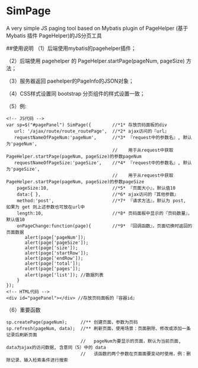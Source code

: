 # SimPage

A very simple JS paging tool based on Mybatis plugin of PageHelper (基于Mybatis 插件 PageHelper)的JS分页工具

##使用说明
（1）后端使用mybatis的pagehelper插件；

（2）后端使用 pagehelper 的 PageHelper.startPage(pageNum, pageSize) 方法；

（3）服务器返回 paehelper的PageInfo的JSON对象；

（4）CSS样式设置同 bootstrap 分页组件的样式设置一致；

（5）例:

    <!-- JS代码 -->
    var sp=$("#pagePanel") SimPage({        //*1* 存放页码面板的div
       url: '/ajax/route/route_routePage',  //*2* ajax访问的『url』 
       requestNameOfPageNum:'pageNum',      //*3* 『request中的参数名』, 默认为'pageNum', 
                                            //	  用于从request中获取PageHelper.startPage(pageNum, pageSize)的参数pageNum 
       requestNameOfPageSize:'pageSize',    //*4* 『request中的参数名』, 默认为'pageSize', 
                                            //	  用于从request中获取PageHelper.startPage(pageNum, pageSize)的参数pageSize 
        pageSize:10,                        //*5* 『页面大小』，默认值10
        data:{ },                           //*6* ajax访问的『其他参数』
        method:'post',                      //*7* 『请求方法』，默认为 post, 如果为 get 则上述参数也可放在url中 
        length:10,                          //*8* 页码面板中显示的『页码数量』，默认值10
        onPageChange:function(page){        //*9* 『回调函数』，页面切换时返回的页面数据
           alert(page['pageNum']);
           alert(page['pageSize']);
           alert(page['size']);
           alert(page['startRow']);
           alert(page['endRow']);
           alert(page['total']);
           alert(page['pages']);
           alert(page['list']); //数据列表
        }
    });
    <!-- HTML代码 -->
    <div id="pagePanel"></div> //存放页码面板的『容器id』 
    
（6）重要函数

    sp.createPage(pageNum);     //** 创建页面，参数为页码
    sp.refresh(pageNum, data);  //** 刷新页面，使用场景：页面删除、修改或添加一条记录后刷新页面
                                //   pageNum为要显示的页面，默认为当前页面, data为ajax的访问数据, 含意同（5）中的 data
                                //   该函数的两个参数在页面面要变动时使用，例：删除记录、输入检索条件进行搜索 
